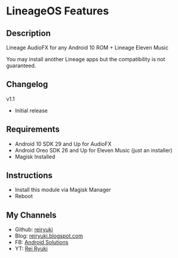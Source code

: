 # **LineageOS Features**

## Description
Lineage AudioFX for any Android 10 ROM + Lineage Eleven Music

You may install another Lineage apps but the compatibility is not guaranteed.

## Changelog
v1.1
- Initial release

## Requirements
- Android 10 SDK 29 and Up for AudioFX
- Android Oreo SDK 26 and Up for Eleven Music (just an installer)
- Magisk Installed

## Instructions
- Install this module via Magisk Manager
- Reboot

## My Channels
- Github: [reiryuki](https://github.com/reiryuki)
- Blog: [reiryuki.blogspot.com](https://reiryuki.blogspot.com)
- FB: [Android Solutions](https://m.facebook.com/reiryukiandroidsolutions/?ref=bookmarks)
- YT: [Rei Ryuki](https://www.youtube.com/channel/UCAZBR3IAu-MSLwGXkZPYxag)

